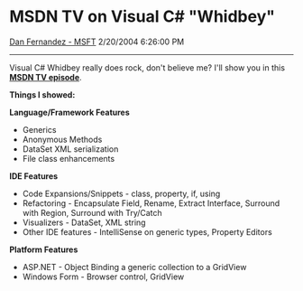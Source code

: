 <div id="page">

# MSDN TV on Visual C\# "Whidbey"

[Dan Fernandez -
MSFT](https://social.msdn.microsoft.com/profile/Dan%20Fernandez%20-%20MSFT)
2/20/2004 6:26:00 PM

-----

<div id="content">

Visual C\# Whidbey really does rock, don't believe me? I'll show you in
this [**MSDN TV
episode**](http://msdn.microsoft.com/msdntv/episode.aspx?xml=episodes/en/20040219CSHARPDF/manifest.xml).

**Things I showed:**

**Language/Framework Features**

  - Generics
  - Anonymous Methods
  - DataSet XML serialization
  - File class enhancements

**IDE Features**

  - Code Expansions/Snippets - class, property, if, using 
  - Refactoring - Encapsulate Field, Rename, Extract Interface, Surround
    with Region, Surround with Try/Catch
  - Visualizers - DataSet, XML string
  - Other IDE features - IntelliSense on generic types, Property Editors

**Platform Features**

  - ASP.NET - Object Binding a generic collection to a GridView
  - Windows Form - Browser control, GridView

 

</div>

</div>
